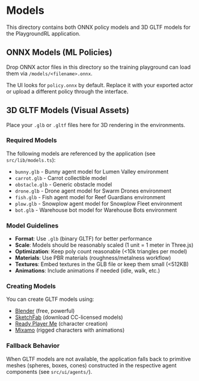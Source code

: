# Models

This directory contains both ONNX policy models and 3D GLTF models for the PlaygroundRL application.

## ONNX Models (ML Policies)

Drop ONNX actor files in this directory so the training playground can load them via `/models/<filename>.onnx`.

The UI looks for `policy.onnx` by default. Replace it with your exported actor or upload a different policy through the interface.

## 3D GLTF Models (Visual Assets)

Place your `.glb` or `.gltf` files here for 3D rendering in the environments.

### Required Models

The following models are referenced by the application (see `src/lib/models.ts`):

- `bunny.glb` - Bunny agent model for Lumen Valley environment
- `carrot.glb` - Carrot collectible model
- `obstacle.glb` - Generic obstacle model
- `drone.glb` - Drone agent model for Swarm Drones environment
- `fish.glb` - Fish agent model for Reef Guardians environment
- `plow.glb` - Snowplow agent model for Snowplow Fleet environment
- `bot.glb` - Warehouse bot model for Warehouse Bots environment

### Model Guidelines

- **Format**: Use `.glb` (binary GLTF) for better performance
- **Scale**: Models should be reasonably scaled (1 unit = 1 meter in Three.js)
- **Optimization**: Keep poly count reasonable (<10k triangles per model)
- **Materials**: Use PBR materials (roughness/metalness workflow)
- **Textures**: Embed textures in the GLB file or keep them small (<512KB)
- **Animations**: Include animations if needed (idle, walk, etc.)

### Creating Models

You can create GLTF models using:

- [Blender](https://www.blender.org/) (free, powerful)
- [SketchFab](https://sketchfab.com/) (download CC-licensed models)
- [Ready Player Me](https://readyplayer.me/) (character creation)
- [Mixamo](https://www.mixamo.com/) (rigged characters with animations)


### Fallback Behavior

When GLTF models are not available, the application falls back to primitive meshes (spheres, boxes, cones) constructed in the respective agent components (see `src/ui/agents/`).

